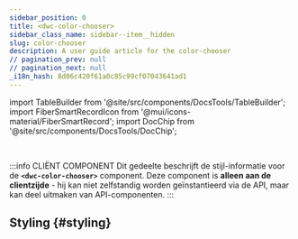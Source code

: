 ```yaml
---
sidebar_position: 0
title: <dwc-color-chooser>
sidebar_class_name: sidebar--item__hidden
slug: color-chooser
description: A user guide article for the color-chooser
// pagination_prev: null
// pagination_next: null
_i18n_hash: 8d06c420f61a0c85c99cf07043641ad1
---
```

import TableBuilder from '@site/src/components/DocsTools/TableBuilder';
import FiberSmartRecordIcon from '@mui/icons-material/FiberSmartRecord';
import DocChip from '@site/src/components/DocsTools/DocChip';

<DocChip chip='scoped' />

<br />

:::info CLIËNT COMPONENT
Dit gedeelte beschrijft de stijl-informatie voor de **`<dwc-color-chooser>`** component. Deze component is **alleen aan de clientzijde** - hij kan niet zelfstandig worden geïnstantieerd via de API, maar kan deel uitmaken van API-componenten.
:::

## Styling {#styling}

<TableBuilder name="dwc-color-chooser" clientComponent />
